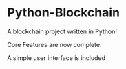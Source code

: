 # Python-Blockchain

A blockchain project written in Python!

Core Features are now complete.

A simple user interface is included
